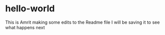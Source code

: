 # hello-world

This is Amrit making some edits to the Readme file
I will be saving it to see what happens next
